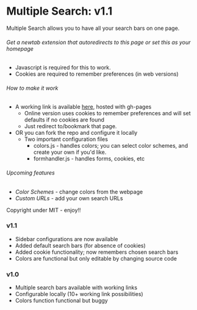 # Multiple Search: v1.1

Multiple Search allows you to have all your search bars on one page. 

###### Get a newtab extension that autoredirects to this page or set this as your homepage
- Javascript is required for this to work.
- Cookies are required to remember preferences (in web versions)

###### How to make it work
- A working link is available [here](http://liawesomesaucer.github.io/multiple-search/), hosted with gh-pages
  - Online version uses cookies to remember preferences and will set defaults if no cookies are found
  - Just redirect to/bookmark that page.
- OR you can fork the repo and configure it locally
  - Two important configuration files
    - colors.js - handles colors; you can select color schemes, and create your own if you'd like.
    - formhandler.js - handles forms, cookies, etc

###### Upcoming features
- *Color Schemes* - change colors from the webpage
- *Custom URLs* - add your own search URLs

Copyright under MIT - enjoy!!

### v1.1
- Sidebar configurations are now available
- Added default search bars (for absence of cookies)
- Added cookie functionality; now remembers chosen search bars
- Colors are functional but only editable by changing source code

### v1.0
- Multiple search bars available with working links
- Configurable locally (10+ working link possibilities)
- Colors function functional but buggy

